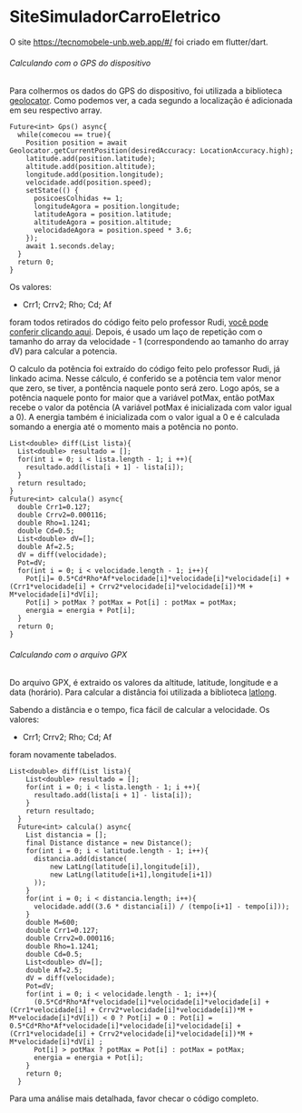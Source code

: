 # SiteSimuladorCarroEletrico
O site https://tecnomobele-unb.web.app/#/ foi criado em flutter/dart.


###### Calculando com o GPS do dispositivo

Para colhermos os dados do GPS do dispositivo, foi utilizada a biblioteca [geolocator](https://pub.dev/packages/geolocator).
Como podemos ver, a cada segundo a localização é adicionada em seu respectivo array.

  ```
  Future<int> Gps() async{
    while(comecou == true){
      Position position = await Geolocator.getCurrentPosition(desiredAccuracy: LocationAccuracy.high);
      latitude.add(position.latitude);
      altitude.add(position.altitude);
      longitude.add(position.longitude);
      velocidade.add(position.speed);
      setState(() {
        posicoesColhidas += 1;
        longitudeAgora = position.longitude;
        latitudeAgora = position.latitude;
        altitudeAgora = position.altitude;
        velocidadeAgora = position.speed * 3.6;
      });
      await 1.seconds.delay;
    }
    return 0;
  }
  ```
Os valores:
- Crr1; Crrv2; Rho; Cd; Af

foram todos retirados do código feito pelo professor Rudi, [você pode conferir clicando aqui](https://github.com/Tecnomobele-FGA/SimuladorCarroEletrico).
Depois, é usado um laço de repetição com o tamanho do array da velocidade - 1 (correspondendo ao tamanho do array dV) para calcular a potencia.

O calculo da potência foi extraído do código feito pelo professor Rudi, já linkado acima. Nesse cálculo, é conferido se a potência tem valor menor que zero, se tiver, a pontência naquele ponto será zero.
Logo após, se a potência naquele ponto for maior que a variável potMax, então potMax recebe o valor da potência (A variável potMax é inicializada com valor igual a 0). A energia também é inicializada com o valor igual a 0 e é calculada somando a energia até o momento mais a potência no ponto.
  ```
  List<double> diff(List lista){
    List<double> resultado = [];
    for(int i = 0; i < lista.length - 1; i ++){
      resultado.add(lista[i + 1] - lista[i]);
    }
    return resultado;
  }
  Future<int> calcula() async{
    double Crr1=0.127;
    double Crrv2=0.000116;
    double Rho=1.1241;
    double Cd=0.5;
    List<double> dV=[];
    double Af=2.5;
    dV = diff(velocidade);
    Pot=dV;
    for(int i = 0; i < velocidade.length - 1; i++){
      Pot[i]= 0.5*Cd*Rho*Af*velocidade[i]*velocidade[i]*velocidade[i] + (Crr1*velocidade[i] + Crrv2*velocidade[i]*velocidade[i])*M + M*velocidade[i]*dV[i];
      Pot[i] > potMax ? potMax = Pot[i] : potMax = potMax;
      energia = energia + Pot[i];
    }
    return 0;
  }
  ```


###### Calculando com o arquivo GPX

Do arquivo GPX, é extraido os valores da altitude, latitude, longitude e a data (horário). Para calcular a distância foi utilizada a biblioteca [latlong](https://pub.dev/packages/latlong).

Sabendo a distância e o tempo, fica fácil de calcular a velocidade. Os valores:
- Crr1; Crrv2; Rho; Cd; Af

foram novamente tabelados.

```
List<double> diff(List lista){
    List<double> resultado = [];
    for(int i = 0; i < lista.length - 1; i ++){
      resultado.add(lista[i + 1] - lista[i]);
    }
    return resultado;
  }
  Future<int> calcula() async{
    List distancia = [];
    final Distance distance = new Distance();
    for(int i = 0; i < latitude.length - 1; i++){
      distancia.add(distance(
          new LatLng(latitude[i],longitude[i]),
          new LatLng(latitude[i+1],longitude[i+1])
      ));
    }
    for(int i = 0; i < distancia.length; i++){
      velocidade.add((3.6 * distancia[i]) / (tempo[i+1] - tempo[i]));
    }
    double M=600;
    double Crr1=0.127;
    double Crrv2=0.000116;
    double Rho=1.1241;
    double Cd=0.5;
    List<double> dV=[];
    double Af=2.5;
    dV = diff(velocidade);
    Pot=dV;
    for(int i = 0; i < velocidade.length - 1; i++){
      (0.5*Cd*Rho*Af*velocidade[i]*velocidade[i]*velocidade[i] + (Crr1*velocidade[i] + Crrv2*velocidade[i]*velocidade[i])*M + M*velocidade[i]*dV[i]) < 0 ? Pot[i] = 0 : Pot[i] = 0.5*Cd*Rho*Af*velocidade[i]*velocidade[i]*velocidade[i] + (Crr1*velocidade[i] + Crrv2*velocidade[i]*velocidade[i])*M + M*velocidade[i]*dV[i] ;
      Pot[i] > potMax ? potMax = Pot[i] : potMax = potMax;
      energia = energia + Pot[i];
    }
    return 0;
  }
```


Para uma análise mais detalhada, favor checar o código completo.
